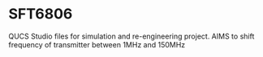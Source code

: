 # SFT6806
QUCS Studio files for simulation and re-engineering project. AIMS to shift frequency of transmitter between 1MHz and 150MHz
